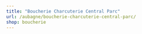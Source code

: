 ```yaml
---
title: "Boucherie Charcuterie Central Parc"
url: /aubagne/boucherie-charcuterie-central-parc/
shop: boucherie
---
```

